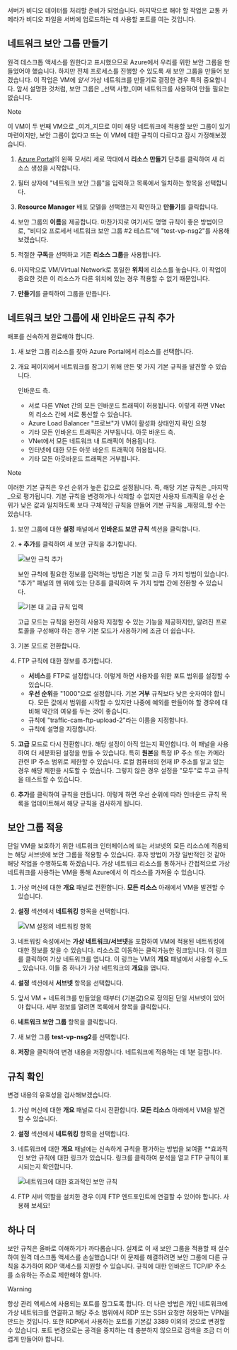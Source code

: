 서버가 비디오 데이터를 처리할 준비가 되었습니다. 마지막으로 해야 할 작업은 교통 카메라가 비디오 파일을 서버에 업로드하는 데 사용할 포트를 여는 것입니다. 

## <a name="create-a-network-security-group"></a>네트워크 보안 그룹 만들기

원격 데스크톱 액세스를 원한다고 표시했으므로 Azure에서 우리를 위한 보안 그룹을 만들었어야 했습니다. 하지만 전체 프로세스를 진행할 수 있도록 새 보안 그룹을 만들어 보겠습니다. 이 작업은 VM에 _앞서_ 가상 네트워크를 만들기로 결정한 경우 특히 중요합니다. 앞서 설명한 것처럼, 보안 그룹은 _선택 사항_이며 네트워크를 사용하여 만들 필요는 없습니다.

> [!NOTE]
> 이 VM이 두 번째 VM으로 _여겨_지므로 이미 해당 네트워크에 적용할 보안 그룹이 있기 마련이지만, 보안 그룹이 없다고 또는 이 VM에 대한 규칙이 다르다고 잠시 가정해보겠습니다.

1. [Azure Portal](https://portal.azure.com?azure-portal=true)의 왼쪽 모서리 세로 막대에서 **리소스 만들기** 단추를 클릭하여 새 리소스 생성을 시작합니다.

1. 필터 상자에 "네트워크 보안 그룹"을 입력하고 목록에서 일치하는 항목을 선택합니다.

1. **Resource Manager** 배포 모델을 선택했는지 확인하고 **만들기**를 클릭합니다.

1. 보안 그룹의 **이름**을 제공합니다. 마찬가지로 여기서도 명명 규칙이 좋은 방법이므로, "비디오 프로세서 네트워크 보안 그룹 #2 테스트"에 "test-vp-nsg2"를 사용해보겠습니다.

1. 적절한 **구독**을 선택하고 기존 **리소스 그룹**을 사용합니다.

1. 마지막으로 VM/Virtual Network로 동일한 **위치**에 리소스를 놓습니다. 이 작업이 중요한 것은 이 리소스가 다른 위치에 있는 경우 적용할 수 없기 때문입니다.

1. **만들기**를 클릭하여 그룹을 만듭니다.

## <a name="add-a-new-inbound-rule-to-our-network-security-group"></a>네트워크 보안 그룹에 새 인바운드 규칙 추가

배포를 신속하게 완료해야 합니다.

1. 새 보안 그룹 리소스를 찾아 Azure Portal에서 리소스를 선택합니다.

1. 개요 페이지에서 네트워크를 잠그기 위해 만든 몇 가지 기본 규칙을 발견할 수 있습니다.

    인바운드 측.

    - 서로 다른 VNet 간의 모든 인바운드 트래픽이 허용됩니다. 이렇게 하면 VNet의 리소스 간에 서로 통신할 수 있습니다.
    - Azure Load Balancer "프로브"가 VM이 활성화 상태인지 확인 요청
    - 기타 모든 인바운드 트래픽은 거부됩니다.
    아웃 바운드 측.
    - VNet에서 모든 네트워크 내 트래픽이 허용됩니다.
    - 인터넷에 대한 모든 아웃 바운드 트래픽이 허용됩니다.
    - 기타 모든 아웃바운드 트래픽은 거부됩니다.

> [!NOTE]
> 이러한 기본 규칙은 우선 순위가 높은 값으로 설정됩니다. 즉, 해당 기본 규칙은 _마지막_으로 평가됩니다. 기본 규칙을 변경하거나 삭제할 수 없지만 사용자 트래픽을 우선 순위가 낮은 값과 일치하도록 보다 구체적인 규칙을 만들어 기본 규칙을 _재정의_할 수는 있습니다.

1. 보안 그룹에 대한 **설정** 패널에서 **인바운드 보안 규칙** 섹션을 클릭합니다.

1. **+ 추가**를 클릭하여 새 보안 규칙을 추가합니다.

    ![보안 규칙 추가](../media-drafts/8-add-rule.png)

    보안 규칙에 필요한 정보를 입력하는 방법은 기본 및 고급 두 가지 방법이 있습니다. "추가" 패널의 맨 위에 있는 단추를 클릭하여 두 가지 방법 간에 전환할 수 있습니다.

    ![기본 대 고급 규칙 입력](../media-drafts/8-advanced-create-rule.png)

    고급 모드는 규칙을 완전히 사용자 지정할 수 있는 기능을 제공하지만, 알려진 프로토콜을 구성해야 하는 경우 기본 모드가 사용하기에 조금 더 쉽습니다.

1. 기본 모드로 전환합니다.

1. FTP 규칙에 대한 정보를 추가합니다.

    - **서비스**를 FTP로 설정합니다. 이렇게 하면 사용자를 위한 포트 범위를 설정할 수 있습니다.
    - **우선 순위**을 "1000"으로 설정합니다. 기본 **거부** 규칙보다 낮은 숫자여야 합니다. 모든 값에서 범위를 시작할 수 있지만 나중에 예외를 만들어야 할 경우에 대비해 약간의 여유를 두는 것이 좋습니다.
    - 규칙에 "traffic-cam-ftp-upload-2"라는 이름을 지정합니다.
    - 규칙에 설명을 지정합니다.

1. **고급** 모드로 다시 전환합니다. 해당 설정이 아직 있는지 확인합니다. 이 패널을 사용하여 더 세분화된 설정을 만들 수 있습니다. 특히 **원본**을 특정 IP 주소 또는 카메라 관련 IP 주소 범위로 제한할 수 있습니다. 로컬 컴퓨터의 현재 IP 주소를 알고 있는 경우 해당 제한을 시도할 수 있습니다. 그렇지 않은 경우 설정을 "모두"로 두고 규칙을 테스트할 수 있습니다.

1. **추가**를 클릭하여 규칙을 만듭니다. 이렇게 하면 우선 순위에 따라 인바운드 규칙 목록을 업데이트해서 해당 규칙을 검사하게 됩니다.
    
## <a name="apply-the-security-group"></a>보안 그룹 적용

단일 VM을 보호하기 위한 네트워크 인터페이스에 또는 서브넷의 모든 리소스에 적용되는 해당 서브넷에 보안 그룹을 적용할 수 있습니다. 후자 방법이 가장 일반적인 것 같아 해당 작업을 수행하도록 하겠습니다. 가상 네트워크 리소스를 통하거나 간접적으로 가상 네트워크를 사용하는 VM을 통해 Azure에서 이 리소스를 가져올 수 있습니다.

1. 가상 머신에 대한 **개요** 패널로 전환합니다. **모든 리소스** 아래에서 VM을 발견할 수 있습니다.

1. **설정** 섹션에서 **네트워킹** 항목을 선택합니다.

    ![VM 설정의 네트워킹 항목](../media-drafts/8-network-settings.png)

1. 네트워킹 속성에서는 **가상 네트워크/서브넷**을 포함하여 VM에 적용된 네트워킹에 대한 정보를 찾을 수 있습니다. 리소스로 이동하는 클릭가능한 링크입니다. 이 링크를 클릭하여 가상 네트워크를 엽니다. 이 링크는 VM의 **개요** 패널에서 사용할 수_도_ 있습니다. 이들 중 하나가 가상 네트워크의 **개요**을 엽니다.

1. **설정** 섹션에서 **서브넷** 항목을 선택합니다.

1. 앞서 VM + 네트워크를 만들었을 때부터 (기본값)으로 정의된 단일 서브넷이 있어야 합니다. 세부 정보를 열려면 목록에서 항목을 클릭합니다.

1. **네트워크 보안 그룹** 항목을 클릭합니다.

1. 새 보안 그룹 **test-vp-nsg2**를 선택합니다.

1. **저장**을 클릭하여 변경 내용을 저장합니다. 네트워크에 적용하는 데 1분 걸립니다.

## <a name="verify-the-rules"></a>규칙 확인

변경 내용의 유효성을 검사해보겠습니다.

1. 가상 머신에 대한 **개요** 패널로 다시 전환합니다. **모든 리소스** 아래에서 VM을 발견할 수 있습니다.

1. **설정** 섹션에서 **네트워킹** 항목을 선택합니다.

1. 네트워크에 대한 **개요** 패널에는 신속하게 규칙을 평가하는 방법을 보여줄 **효과적인 보안 규칙에 대한 링크가 있습니다. 링크를 클릭하여 분석을 열고 FTP 규칙이 표시되는지 확인합니다.

    ![네트워크에 대한 효과적인 보안 규칙](../media-drafts/8-effective-rules.png)

1. FTP 서버 역할을 설치한 경우 이제 FTP 엔드포인트에 연결할 수 있어야 합니다. 사용해 보세요!

## <a name="one-more-thing"></a>하나 더

보안 규칙은 올바로 이해하기가 까다롭습니다. 실제로 이 새 보안 그룹을 적용할 때 실수하여 원격 데스크톱 액세스를 손실했습니다! 이 문제를 해결하려면 보안 그룹에 다른 규칙을 추가하여 RDP 액세스를 지원할 수 있습니다. 규칙에 대한 인바운드 TCP/IP 주소를 소유하는 주소로 제한해야 합니다.

> [!WARNING]
> 항상 관리 액세스에 사용되는 포트를 잠그도록 합니다. 더 나은 방법은 개인 네트워크에 가상 네트워크를 연결하고 해당 주소 범위에서 RDP 또는 SSH 요청만 허용하는 VPN을 만드는 것입니다. 또한 RDP에서 사용하는 포트를 기본값 3389 이외의 것으로 변경할 수 있습니다. 포트 변경으로는 공격을 중지하는 데 충분하지 않으므로 검색을 조금 더 어렵게 만들어야 합니다.